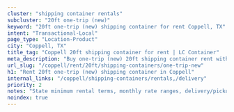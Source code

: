 ```yaml
---
cluster: "shipping container rentals"
subcluster: "20ft one-trip (new)"
keyword: "20ft one-trip (new) shipping container for rent Coppell, TX"
intent: "Transactional-Local"
page_type: "Location-Product"
city: "Coppell, TX"
title_tag: "Coppell 20ft shipping container for rent | LC Container"
meta_description: "Buy one-trip (new) 20ft shipping container rent with local delivery in Coppell, TX. LC Container — local Since 2003. Request a fast quote today."
url_slug: "/coppell/rent/20ft/shipping-containers/one-trip-new"
h1: "Rent 20ft one-trip (new) shipping container in Coppell"
internal_links: "/coppell/shipping-containers/rentals,/delivery"
priority: 2
notes: "State minimum rental terms, monthly rate ranges, delivery/pickup fees, service area."
noindex: true
---
```


<!-- TODO: Add unique city/inventory copy, images, and internal links here. -->
